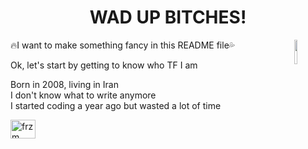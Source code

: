 
<h1 align="center">WAD UP BITCHES!</h1>
<div margin="0 0 20px 0">
<img width="10%" height="10%" align="right" src="https://i.pinimg.com/736x/90/68/d3/9068d39a1cc4173c33a69bd11a127fab.jpg">
<p>🔥I want to make something fancy in this README file💦</p>
<p>Ok, let's start by getting to know who TF I am</p>
<p>Born in 2008, living in Iran<br/>
I don't know what to write anymore<br/>
I started coding a year ago but wasted a lot of time</p>
<a href="https://discord.gg/frzm" target="blank"><img align="center" src="https://raw.githubusercontent.com/rahuldkjain/github-profile-readme-generator/master/src/images/icons/Social/discord.svg" alt="frzm" height="30" width="40" /></a>
</div>

